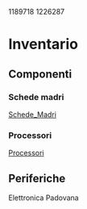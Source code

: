 1189718 
1226287
# Inventario
## Componenti
### Schede madri
[Schede_Madri](./componenti/schede_madri.md)

### Processori

[Processori](./componenti/processori.md)



## Periferiche

Elettronica Padovana
